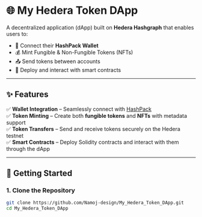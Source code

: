 # 🌐 My Hedera Token DApp

A decentralized application (dApp) built on **Hedera Hashgraph** that enables users to:

- 🔑 Connect their **HashPack Wallet**  
- 💰 Mint Fungible & Non-Fungible Tokens (NFTs)  
- 📤 Send tokens between accounts  
- 📜 Deploy and interact with smart contracts  

---

## ✨ Features

✅ **Wallet Integration** – Seamlessly connect with [HashPack](https://www.hashpack.app/)  
✅ **Token Minting** – Create both **fungible tokens** and **NFTs** with metadata support  
✅ **Token Transfers** – Send and receive tokens securely on the Hedera testnet  
✅ **Smart Contracts** – Deploy Solidity contracts and interact with them through the dApp  

---

## 🚀 Getting Started

### 1. Clone the Repository
```bash
git clone https://github.com/Namoj-design/My_Hedera_Token_DApp.git
cd My_Hedera_Token_DApp
